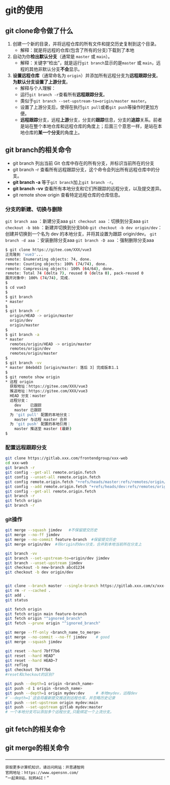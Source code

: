 # git的使用
## git clone命令做了什么
1. 创建一个新的目录，并将远程仓库的所有文件和提交历史复制到这个目录。
    - 解释：就是将远程的仓库(包含了所有的分支)下载到了本地
2. 自动为你**检出默认分支**（通常是 `master` 或 `main`）。
    - 解释：关键字“检出”，就是运行`git branch`显示的是`master` 或 `main`，远程的其他非默认分支**不会**显示。
3. **设置远程仓库**（通常命名为 `origin`）并添加所有远程分支为**远程跟踪分支**。**为默认分支设置了上游分支**。
    - 解释与个人理解：
    - 运行`git branch -r`查看所有**远程跟踪分支**。
    - 类似于`git branch --set-upstream-to=origin/master master`。
    - 设置了上游分支后，使得在执行`git pull`或者`git push`等操作时更加方便。
    - **远程跟踪**分支，远程**上游**分支，分支的**跟踪**信息，分支的**追踪**关系。前者是站在整个本地仓库和远程仓库的角度上；后面三个意思一样，是站在本地仓库的**某一个分支**的角度上。

## git branch的相关命令
- git branch
列出当前 Git 仓库中存在的所有分支，并标识当前所在的分支
- git branch -r
查看所有远程跟踪分支，这个命令会列出所有远程仓库中的分支。
- **git branch -a**
等于`git branch`加上`git branch -r`。
- **git branch -vv**
查看所有本地分支和它们所跟踪的远程分支，以及提交差异。
- git remote show origin
查看特定远程仓库的仓库信息。

### 分支的新建、切换与删除
`git branch aaa` ：新建分支aaa
`git checkout aaa` ：切换到分支aaa
`git checkout -b bbb` ：新建并切换到分支bbb
`git checkout -b dev origin/dev`：创建并切换到一个名为 dev 的本地分支，并将其设置为跟踪 origin/dev。
`git branch -d aaa` ：安装删除分支aaa
`git branch -D aaa` ：强制删除分支aaa


```bash
$ git clone https://gitee.com/XXX/vue3
正克隆到 'vue3'...
remote: Enumerating objects: 74, done.
remote: Counting objects: 100% (74/74), done.
remote: Compressing objects: 100% (64/64), done.
remote: Total 74 (delta 7), reused 0 (delta 0), pack-reused 0
展开对象中: 100% (74/74), 完成.
$ 
$ cd vue3
$ 
$ git branch 
* master
$ 
$ git branch -r
  origin/HEAD -> origin/master
  origin/dev
  origin/master
$ 
$ git branch -a
* master
  remotes/origin/HEAD -> origin/master
  remotes/origin/dev
  remotes/origin/master
$ 
$ git branch -vv
* master 84ebdd3 [origin/master: 落后 3] 完成版本1.1
$ 
$ git remote show origin
* 远程 origin
  获取地址：https://gitee.com/XXX/vue3
  推送地址：https://gitee.com/XXX/vue3
  HEAD 分支：master
  远程分支：
    dev    已跟踪
    master 已跟踪
  为 'git pull' 配置的本地分支：
    master 与远程 master 合并
  为 'git push' 配置的本地引用：
    master 推送至 master (最新)
$
```
### 配置远程跟踪分支
```bash
git clone https://gitlab.xxx.com/frontendgroup/xxx-web
cd xxx-web
git branch -r
git config --get-all remote.origin.fetch
git config --unset-all remote.origin.fetch
git config remote.origin.fetch "+refs/heads/master:refs/remotes/origin/master"
git config --add remote.origin.fetch "+refs/heads/dev:refs/remotes/origin/dev"
git config --get-all remote.origin.fetch
git branch -r
git fetch origin
git branch -r

```
### git操作
```bash
git merge --squash jimdev   #不保留提交历史
git merge --no-ff jimdev
git merge --no-commit feature-branch  #保留提交历史
git merge origin/dev  #将origin的dev分支，合并到本地当前所在分支上

git branch -vv
git branch --set-upstream-to=origin/dev jimdev 
git branch --unset-upstream jimdev
git checkout -b new-branch abcd1234
git checkout -b dev origin/dev


git clone --branch master --single-branch https://gitlab.xxx.com/x/xxx-web
git rm -r --cached .
git add .
git status

git fetch origin
git fetch origin main feature-branch
git fetch origin "^ignored_branch"
git fetch --prune origin "^ignored_branch"

git merge --ff-only <branch_name_to_merge>
git merge --no-commit --no-ff jimdev    # good
git merge --squash jimdev

git reset --hard 7bff7b6
git reset --hard HEAD^
git reset --hard HEAD~7
git reflog
git checkout 7bff7b6
#reset和checkout的区别?

git push --depth=1 origin <branch_name>
git push -d 1 origin <branch_name>
git push --depth=1 origin mydev:dev     # 本地mydev，远程dev
#`--depth=1`这会将最新提交推送到远程仓库，并忽略历史记录
git push --set-upstream origin mydev:main
git push --set-upstream gitlab mydev:master
# 一个本地分支可以添加多个远程分支,只能绑定一个上流分支。

```
## git fetch的相关命令

## git merge的相关命令

#####

----------

```
获取更多计算机知识，请访问网站：开思通智网
官网地址：https://www.opensnn.com/
“一起来O站，玩转AGI！”

```